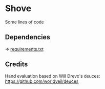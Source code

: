# Shove
Some lines of code

## Dependencies
=> [requirements.txt](https://github.com/julianib/shove/blob/main/requirements.txt)

## Credits
Hand evaluation based on Will Drevo's deuces: https://github.com/worldveil/deuces
